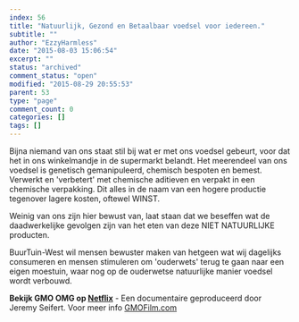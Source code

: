 ```yaml
---
index: 56
title: "Natuurlijk, Gezond en Betaalbaar voedsel voor iedereen."
subtitle: ""
author: "EzzyHarmless"
date: "2015-08-03 15:06:54"
excerpt: ""
status: "archived"
comment_status: "open"
modified: "2015-08-29 20:55:53"
parent: 53
type: "page"
comment_count: 0
categories: []
tags: []
---
```


Bijna niemand van ons staat stil bij wat er met ons voedsel gebeurt, voor dat het in ons winkelmandje in de supermarkt belandt. Het meerendeel van ons voedsel is genetisch gemanipuleerd, chemisch bespoten en bemest. Verwerkt en 'verbetert' met chemische aditieven en verpakt in een chemische verpakking. Dit alles in de naam van een hogere productie tegenover lagere kosten, oftewel WINST.

Weinig van ons zijn hier bewust van, laat staan dat we beseffen wat de daadwerkelijke gevolgen zijn van het eten van deze NIET NATUURLIJKE producten.

BuurTuin-West wil mensen bewuster maken van hetgeen wat wij dagelijks consumeren en mensen stimuleren om 'ouderwets' terug te gaan naar een eigen moestuin, waar nog op de ouderwetse natuurlijke manier voedsel wordt verbouwd.

**Bekijk GMO OMG op [Netflix](https://www.netflix.com/nl-en/title/70272713 "Ga naar NetFlix")** - Een documentaire geproduceerd door Jeremy Seifert. Voor meer info [GMOFilm.com](http://gmofilm.com/ "Back To Eden Film")